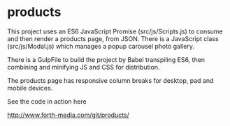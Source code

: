 # products
This project uses an ES6 JavaScript Promise (src/js/Scripts.js) to consume and then render a products page, from JSON. There is a JavaScript class (src/js/Modal.js) which manages a popup carousel photo gallery.

There is a GulpFile to build the project by Babel transpiling ES6, then combining and minifying JS and CSS for distribution.

The products page has responsive column breaks for desktop, pad and mobile devices.

See the code in action here

http://www.forth-media.com/git/products/